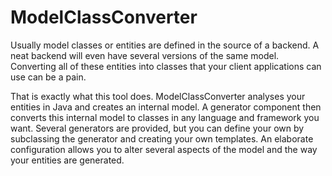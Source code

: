 # ModelClassConverter

Usually model classes or entities are defined in the source of a backend. A neat backend will even have several versions of the same model. Converting all of these entities into classes that your client applications can use can be a pain.

That is exactly what this tool does. ModelClassConverter analyses your entities in Java and creates an internal model. A generator component then converts this internal model to classes in any language and framework you want. Several generators are provided, but you can define your own by subclassing the generator and creating your own templates. An elaborate configuration allows you to alter several aspects of the model and the way your entities are generated.
